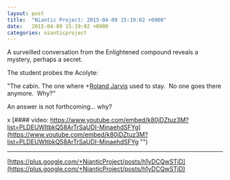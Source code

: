 ```yaml
---
layout: post
title:  "Niantic Project: 2015-04-09 15:19:02 +0900"
date:   2015-04-09 15:19:02 +0900
categories: nianticproject
---
```

A surveilled conversation from the Enlightened compound reveals a mystery, perhaps a secret. 

The student probes the Acolyte:

"The cabin. The one where +[Roland Jarvis](https://plus.google.com/103568659333550762891 "") used to stay.  No one goes there anymore.  Why?"

An answer is not forthcoming... why?

x
[#### video: https://www.youtube.com/embed/k80jDZtuz3M?list=PLDEUWItbkQ58ArTrSaUDI-MinaehdSFYg](https://www.youtube.com/embed/k80jDZtuz3M?list=PLDEUWItbkQ58ArTrSaUDI-MinaehdSFYg "")
- - -
[https://plus.google.com/+NianticProject/posts/h1yDCQwSTjD](https://plus.google.com/+NianticProject/posts/h1yDCQwSTjD)
